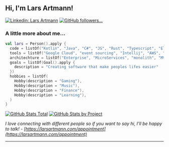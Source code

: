 <h2> Hi, I'm Lars Artmann! </h2>

[![Linkedin: Lars Artmann](https://img.shields.io/badge/-Lars%20Artmann-blue?style=flat-square&logo=Linkedin&logoColor=white&link=https://www.linkedin.com/in/larsartmann/)](https://www.linkedin.com/in/larsartmann/)
[![GitHub followers...](https://img.shields.io/github/followers/LarsArtmann?label=follow&style=social)](https://github.com/LarsArtmann)

### A little more about me...  

```kotlin
val lars = Person().apply {
  code = listOf("Kotlin", "Java", "C#", "JS", "Rust", "Typescript", "Elixir", "Go", "Python", "Shell")
  tools = listOf("Google Cloud", "event sourcing", "Intellij", "AWS", "Azure", "Everything else")
  architechture = listOf("Enterprise", "MicroServices", "monolith", "MVP")
  goals = listOf(Goal().apply {
    description = "Creating software that make peoples lifes easier"
  })
  hobbies = listOf(
    Hobby(description = "Gaming"),
    Hobby(description = "Music"),
    Hobby(description = "Finance"),
    Hobby(description = "Learning"),
  )
}
```
[![GitHub Stats Total](https://api.githubtrends.io/user/svg/LarsArtmann/langs?time_range=one_year&include_private=True&loc_metric=changed&theme=classic)](https://api.githubtrends.io/user/svg/LarsArtmann/langs?time_range=one_year&include_private=True&loc_metric=changed&theme=classic)
[![GitHub Stats by Project](https://api.githubtrends.io/user/svg/LarsArtmann/repos?time_range=one_year&include_private=True&group=other&loc_metric=changed&theme=classic)](https://api.githubtrends.io/user/svg/LarsArtmann/repos?time_range=one_year&include_private=True&group=other&loc_metric=changed&theme=classic)

<em>I love connecting with different people so if you want to say hi, I'll be happy to talk! - [https://larsartmann.com/appointment](https://larsartmann.com/appointment)</em>

---
